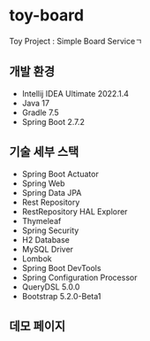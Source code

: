 # toy-board

Toy Project : Simple Board Serviceㄱ

## 개발 환경

* Intellij IDEA Ultimate 2022.1.4
* Java 17
* Gradle 7.5
* Spring Boot 2.7.2

## 기술 세부 스택

* Spring Boot Actuator
* Spring Web
* Spring Data JPA
* Rest Repository
* RestRepository HAL Explorer
* Thymeleaf
* Spring Security
* H2 Database
* MySQL Driver
* Lombok
* Spring Boot DevTools
* Spring Configuration Processor
* QueryDSL 5.0.0
* Bootstrap 5.2.0-Beta1

## 데모 페이지

